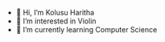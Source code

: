 - 👋 Hi, I’m Kolusu Haritha
- 👀 I’m interested in Violin
- 🌱 I’m currently learning  Computer Science

